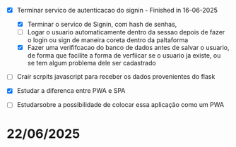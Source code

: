 - [x] Terminar servico de autenticacao do signin - Finished in 16-06-2025
    - [x] Terminar o servico de Signin, com hash de senhas, 
    - [ ] Logar o usuario automaticamente dentro da sessao depois de fazer o login ou sign de maneira coreta dentro da paltaforma
    - [x] Fazer uma verififcacao do banco de dados antes de salvar o usuario, de forma que facilite a forma de verfiicar se o usuario ja existe, ou se tem algum problema dele ser cadastrado
    
- [ ] Crair scrpits javascript para receber os dados provenientes do flask 
- [x] Estudar a diferenca entre PWA e SPA
- [ ] Estudarsobre a possibilidade de colocar essa aplicação como um PWA


# 22/06/2025
